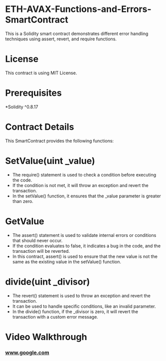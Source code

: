 # ETH-AVAX-Functions-and-Errors- SmartContract
This is a Solidity smart contract demonstrates different error handling techniques using assert, revert, and require functions.

# License
This contract is using MIT License.
# Prerequisites
*Solidity ^0.8.17

# Contract Details
This SmartContract provides the following functions:

# SetValue(uint _value)
* The require() statement is used to check a condition before executing the code.<br>
* If the condition is not met, it will throw an exception and revert the transaction.<br>
* In the setValue() function, it ensures that the _value parameter is greater than zero.

# GetValue
* The assert() statement is used to validate internal errors or conditions that should never occur.<br>
* If the condition evaluates to false, it indicates a bug in the code, and the transaction will be reverted.<br>
* In this contract, assert() is used to ensure that the new value is not the same as the existing value in the setValue() function.

# divide(uint _divisor)
* The revert() statement is used to throw an exception and revert the transaction.<br> 
* It can be used to handle specific conditions, like an invalid parameter.<br>
* In the divide() function, if the _divisor is zero, it will revert the transaction with a custom error message.

# Video Walkthrough
### www.google.com
